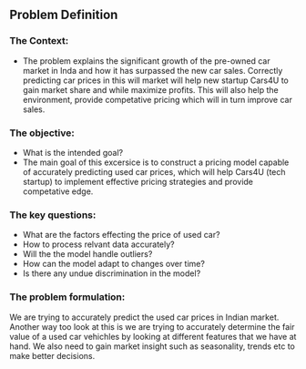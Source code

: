 ## **Problem Definition**

### **The Context:**

 - The problem explains the significant growth of the pre-owned car market in Inda and how it has surpassed the new car sales. Correctly predicting car prices in this will market will help new startup Cars4U to gain market share and while maximize profits.  This will also help the environment, provide competative pricing which will in turn improve car sales.

### **The objective:**

 - What is the intended goal?
 - The main goal of this excersice is to construct a pricing model capable of accurately predicting used car prices, which will help Cars4U (tech startup) to implement effective pricing strategies and provide competative edge.

### **The key questions:**

- What are the factors effecting the price of used car?
- How to process relvant data accurately?
- Will the the model handle outliers?
- How can the model adapt to changes over time?
- Is there any undue discrimination in the model?


### **The problem formulation**:

We are trying to accurately predict the used car prices in Indian market. Another way too look at this is we are trying to accurately determine the fair value of a used car vehichles by looking at different features that we have at hand. We also need to gain market insight such as seasonality, trends etc to make better decisions.